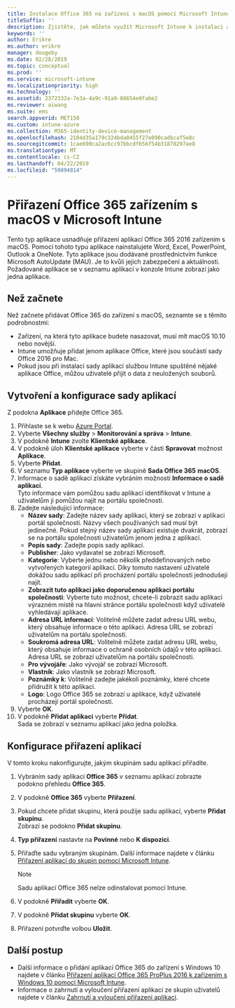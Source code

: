 ```yaml
---
title: Instalace Office 365 na zařízení s macOS pomocí Microsoft Intune
titleSuffix: ''
description: Zjistěte, jak můžete využít Microsoft Intune k instalaci aplikací Office 365 na zařízení s macOS.
keywords: ''
author: Erikre
ms.author: erikre
manager: dougeby
ms.date: 02/28/2019
ms.topic: conceptual
ms.prod: ''
ms.service: microsoft-intune
ms.localizationpriority: high
ms.technology: ''
ms.assetid: 2372332a-7e3a-4a9c-91a9-86654e0fabe2
ms.reviewer: aiwang
ms.suite: ems
search.appverid: MET150
ms.custom: intune-azure
ms.collection: M365-identity-device-management
ms.openlocfilehash: 2104d35a179c324bda8455f27e090cadbcaf5e8c
ms.sourcegitcommit: 1cae690ca2ac6cc97bbcdf656f54b31878297ae8
ms.translationtype: MT
ms.contentlocale: cs-CZ
ms.lasthandoff: 04/22/2019
ms.locfileid: "59894814"
---
```

# <a name="assign-office-365-to-macos-devices-with-microsoft-intune"></a>Přiřazení Office 365 zařízením s macOS v Microsoft Intune

Tento typ aplikace usnadňuje přiřazení aplikací Office 365 2016 zařízením s macOS. Pomocí tohoto typu aplikace nainstalujete Word, Excel, PowerPoint, Outlook a OneNote. Tyto aplikace jsou dodávané prostřednictvím funkce Microsoft AutoUpdate (MAU). Je to kvůli jejich zabezpečení a aktuálnosti. Požadované aplikace se v seznamu aplikací v konzole Intune zobrazí jako jedna aplikace.


## <a name="before-you-start"></a>Než začnete

Než začnete přidávat Office 365 do zařízení s macOS, seznamte se s těmito podrobnostmi:

- Zařízení, na která tyto aplikace budete nasazovat, musí mít macOS 10.10 nebo novější.
- Intune umožňuje přidat jenom aplikace Office, které jsou součástí sady Office 2016 pro Mac.
- Pokud jsou při instalaci sady aplikací službou Intune spuštěné nějaké aplikace Office, můžou uživatelé přijít o data z neuložených souborů.

## <a name="create-and-configure-the-app-suite"></a>Vytvoření a konfigurace sady aplikací

Z podokna **Aplikace** přidejte Office 365.
1. Přihlaste se k webu [Azure Portal](https://portal.azure.com).
2. Vyberte **Všechny služby** > **Monitorování a správa** > **Intune**.
3. V podokně **Intune** zvolte **Klientské aplikace**.
4. V podokně úloh **Klientské aplikace** vyberte v části **Spravovat** možnost **Aplikace**. 
5. Vyberte **Přidat**.
6. V seznamu **Typ aplikace** vyberte ve skupině **Sada Office 365** **macOS**.
7. Informace o sadě aplikací získáte vybráním možnosti **Informace o sadě aplikací**.  
    Tyto informace vám pomůžou sadu aplikací identifikovat v Intune a uživatelům ji pomůžou najít na portálu společnosti.
8. Zadejte následující informace:
    - **Název sady**: Zadejte název sady aplikací, který se zobrazí v aplikaci portál společnosti. Názvy všech používaných sad musí být jedinečné. Pokud stejný název sady aplikací existuje dvakrát, zobrazí se na portálu společnosti uživatelům jenom jedna z aplikací.
    - **Popis sady**: Zadejte popis sady aplikací.
    - **Publisher**: Jako vydavatel se zobrazí Microsoft.
    - **Kategorie**: Vyberte jednu nebo několik předdefinovaných nebo vytvořených kategorií aplikací. Díky tomuto nastavení uživatelé dokážou sadu aplikací při procházení portálu společnosti jednodušeji najít.
    - **Zobrazit tuto aplikaci jako doporučenou aplikaci portálu společnosti**: Vyberte tuto možnost, chcete-li zobrazit sadu aplikací výrazném místě na hlavní stránce portálu společnosti když uživatelé vyhledávají aplikace.
    - **Adresa URL informací**: Volitelně můžete zadat adresu URL webu, který obsahuje informace o této aplikaci. Adresa URL se zobrazí uživatelům na portálu společnosti.
    - **Soukromá adresa URL**: Volitelně můžete zadat adresu URL webu, který obsahuje informace o ochraně osobních údajů v této aplikaci. Adresa URL se zobrazí uživatelům na portálu společnosti.
    - **Pro vývojáře**: Jako vývojář se zobrazí Microsoft.
    - **Vlastník**: Jako vlastník se zobrazí Microsoft.
    - **Poznámky k**: Volitelně zadejte jakékoli poznámky, které chcete přidružit k této aplikaci.
    - **Logo**: Logo Office 365 se zobrazí u aplikace, když uživatelé procházejí portál společnosti.
9. Vyberte **OK**.
10. V podokně **Přidat aplikaci** vyberte **Přidat**.  
    Sada se zobrazí v seznamu aplikací jako jedna položka.

## <a name="configure-app-assignments"></a>Konfigurace přiřazení aplikací

V tomto kroku nakonfigurujte, jakým skupinám sadu aplikací přiřadíte. 

1. Vybráním sady aplikací **Office 365** v seznamu aplikací zobrazte podokno přehledu **Office 365**.
2. V podokně **Office 365** vyberte **Přiřazení**.
3. Pokud chcete přidat skupinu, která použije sadu aplikací, vyberte **Přidat skupinu**.  
    Zobrazí se podokno **Přidat skupinu**.
4. **Typ přiřazení** nastavte na **Povinné** nebo **K dispozici**.
5. Přiřaďte sadu vybraným skupinám. Další informace najdete v článku [Přiřazení aplikací do skupin pomocí Microsoft Intune](apps-deploy.md).

    >[!Note]
    > Sadu aplikací Office 365 nelze odinstalovat pomocí Intune.

5. V podokně **Přiřadit** vyberte **OK**.
6. V podokně **Přidat skupinu** vyberte **OK**.
7. Přiřazení potvrďte volbou **Uložit**.

## <a name="next-steps"></a>Další postup

- Další informace o přidání aplikací Office 365 do zařízení s Windows 10 najdete v článku [Přiřazení aplikací Office 365 ProPlus 2016 k zařízením s Windows 10 pomocí Microsoft Intune](apps-add-office365.md).
- Informace o zahrnutí a vyloučení přiřazení aplikací ze skupin uživatelů najdete v článku [Zahrnutí a vyloučení přiřazení aplikací](apps-inc-exl-assignments.md).
